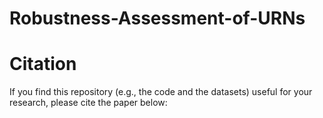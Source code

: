 # Robustness-Assessment-of-URNs

# Citation
If you find this repository (e.g., the code and the datasets) useful for your research, please cite the paper below:
